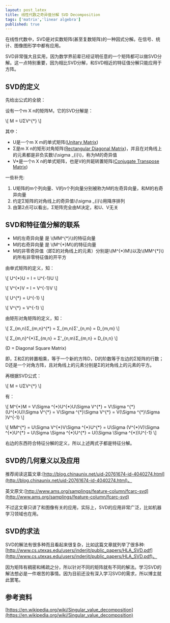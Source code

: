 ```yaml
---
layout: post_latex
title: 线性代数之奇异值分解 SVD Decomposition
tags: ['matrix','linear algebra']
published: true
---
```


在线性代数中，SVD是对实数矩阵(甚至复数矩阵)的一种因式分解。在信号、统计、图像图形学中都有应用。

SVD非常强大且实用，因为数学界前辈已经证明任意的一个矩阵都可以做SVD分解。这一点特别重要，因为相比SVD分解，和SVD相近的特征值分解只能应用于方阵。

<!--more-->

## SVD的定义

先给出公式的全貌：

设有一个m X n的矩阵M，它的SVD分解是：

\\[ M = UΣV\^\{*\} \\]

其中：

- U是一个m X m的单式矩阵([Unitary Matrix](https://en.wikipedia.org/wiki/Unitary_matrix))
- Σ是m X n的矩形对角矩阵([Rectangular Diagonal Matrix](https://en.wikipedia.org/wiki/Diagonal_matrix))，并且在对角线上的元素都是非负实数\\(\\sigma \_\{i\}\\)，称为M的奇异值
- V*是一个n X n的单式矩阵，也是V的共轭转置矩阵([Conjugate Transpose Matrix](https://en.wikipedia.org/wiki/Conjugate_transpose))

一些补充:

1. U矩阵的m个列向量、V的n个列向量分别被称为M的左奇异向量，和M的右奇异向量
2. 约定Σ矩阵的对角线上的奇异值\\(\\sigma \_\{i\}\\)用降序排列
3. 由第2点可以看出，Σ矩阵完全由M决定，和U、V无关


## SVD和特征值分解的联系

- M的左奇异向量 是 \\(MM\^\{\*\}\\)的特征向量
- M的右奇异向量 是 \\(M\^\{\*\}M\\)的特征向量
- M的非零奇异值（即Σ的对角线上的元素）分别是\\(M\^\{\*\}M\\)以及\\(MM\^\{\*\}\\)的所有非零特征值的开平方

由单式矩阵的定义，知：

\\[ U\^\{*\}U = I = U\^\{-1\}U \\]

\\[ V\^\{*\}V = I = V\^\{-1\}V \\]

\\[ U\^\{*\} = U\^\{-1\} \\]

\\[ V\^\{*\} = V\^\{-1\} \\]

由矩形对角矩阵的定义，知：

\\[ Σ\_\{m,n\}Σ\_\{m,n\}\^\{*\} = Σ\_\{m,n\}Σ'\_\{n,m\} = D\_\{m,m\} \\]

\\[ Σ\_\{m,n\}\^\{*\}Σ\_\{m,n\} = Σ'\_\{n,m\}Σ\_\{m,n\} = D\_\{n,n\} \\]

(D = Diagonal Square Matrix)

即，Σ和Σ的转置相乘，等于一个新的方阵D，D的阶数等于左边的Σ矩阵的行数；D还是一个对角方阵，且对角线上的元素分别是Σ的对角线上的元素的平方。

再根据SVD公式：

\\[ M = UΣV\^\{*\} \\]

有：

\\[ M\^\{\*\}M = V\\Sigma \^\{\*\}U\^\{\*\}U\\Sigma V\^\{\*\} = V\\Sigma \^\{\*\}\(U\^\{\*\}U\)\\Sigma V\^\{\*\} = V\\Sigma \^\{\*\}\\Sigma V\^\{\*\} = V\(\\Sigma  \^\{\*\}\\Sigma \)V\^\{-1\}  \\]

\\[ MM\^\{\*\} = U\\Sigma V\^\{\*\}V\\Sigma \^\{\*\}U\^\{\*\} = U\\Sigma \(V\^\{\*\}V\)\\Sigma \^\{\*\}U\^\{\*\} = U\\Sigma \\Sigma \^\{\*\}U\^\{\*\} = U\(\\Sigma \\Sigma \^\{\*\}\)U\^\{-1\} \\]


右边的东西符合特征分解的定义，所以上述两式子都是特征分解。

## SVD的几何意义以及应用

推荐阅读这篇文章:[http://blog.chinaunix.net/uid-20761674-id-4040274.html](http://blog.chinaunix.net/uid-20761674-id-4040274.html)。

英文原文:[http://www.ams.org/samplings/feature-column/fcarc-svd](http://www.ams.org/samplings/feature-column/fcarc-svd)

不过这文章只讲了和图像有关的应用，实际上，SVD的应用非常广泛，比如机器学习领域也在用。


## SVD的求法

SVD的解法有很多种而且看起来很复杂，比如这篇文章就列举了很多种:[http://www.cs.utexas.edu/users/inderjit/public_papers/HLA_SVD.pdf](http://www.cs.utexas.edu/users/inderjit/public_papers/HLA_SVD.pdf)。

因为矩阵有稠密和稀疏之分，所以针对不同的矩阵就有不同的解法。学习SVD的解法想必是一件艰苦的事情。因为目前还没有深入学习SVD的需求，所以博主就此罢笔。


## 参考资料


[https://en.wikipedia.org/wiki/Singular_value_decomposition](https://en.wikipedia.org/wiki/Singular_value_decomposition)


